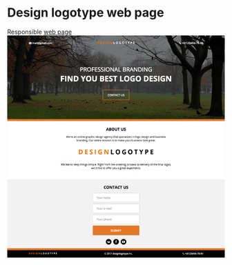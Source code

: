 # Design logotype web page

Responsible [web page](https://vbldra.github.io/design-logotype/)
![](./img/design-logo.png)
